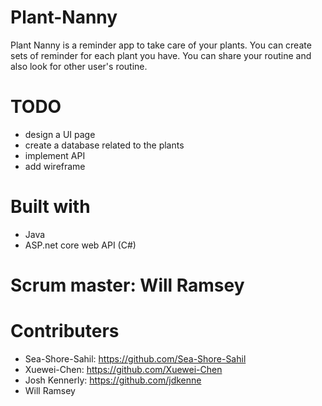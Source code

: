 # Plant-Nanny
Plant Nanny is a reminder app to take care of your plants. You can create sets of reminder for each plant you have. You can share your routine and also look for other user's routine.

# TODO
- design a UI page
- create a database related to the plants 
- implement API  
- add wireframe

# Built with
- Java
- ASP.net core web API (C#)

# Scrum master: Will Ramsey

# Contributers
- Sea-Shore-Sahil: https://github.com/Sea-Shore-Sahil
- Xuewei-Chen: https://github.com/Xuewei-Chen
- Josh Kennerly: https://github.com/jdkenne
- Will Ramsey
